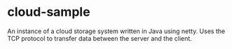 # cloud-sample
An instance of a cloud storage system written in Java using netty. Uses the TCP protocol to transfer data between the server and the client.
